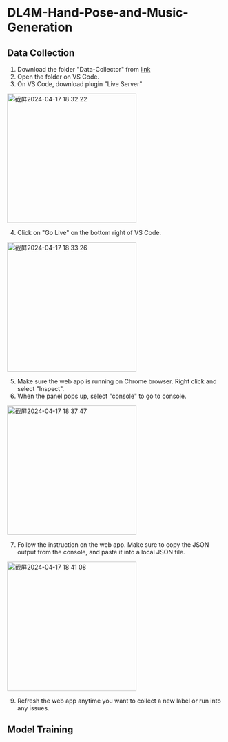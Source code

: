 # DL4M-Hand-Pose-and-Music-Generation
## Data Collection
1. Download the folder "Data-Collector" from [link](https://github.com/RubyQianru/DL4M-Hand-Pose-and-Music-Generation/tree/main/Data-Collector)
2. Open the folder on VS Code.
3. On VS Code, download plugin "Live Server"


<img width="300" alt="截屏2024-04-17 18 32 22" src="https://github.com/RubyQianru/DL4M-Hand-Pose-and-Music-Generation/assets/142470034/1f401603-c6c4-4962-9b75-403e68109712">


4. Click on "Go Live" on the bottom right of VS Code.


<img width="300" alt="截屏2024-04-17 18 33 26" src="https://github.com/RubyQianru/DL4M-Hand-Pose-and-Music-Generation/assets/142470034/249429fe-98be-4edf-9ab7-99d5e61c2c6f">


5. Make sure the web app is running on Chrome browser. Right click and select "Inspect".
6. When the panel pops up, select "console" to go to console.


<img width="300" alt="截屏2024-04-17 18 37 47" src="https://github.com/RubyQianru/DL4M-Hand-Pose-and-Music-Generation/assets/142470034/d7331ad2-e013-4164-ac7e-7429b1bc56de">


7. Follow the instruction on the web app. Make sure to copy the JSON output from the console, and paste it into a local JSON file.


<img width="300" alt="截屏2024-04-17 18 41 08" src="https://github.com/RubyQianru/DL4M-Hand-Pose-and-Music-Generation/assets/142470034/b83f4ada-c44c-4afe-8b77-77d8ed4b60cb">


9. Refresh the web app anytime you want to collect a new label or run into any issues.

## Model Training
